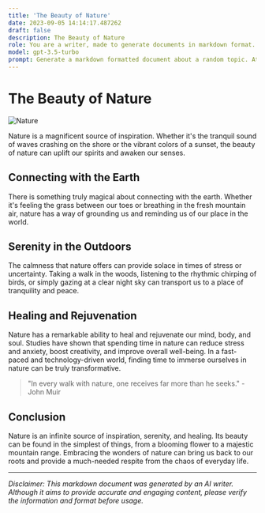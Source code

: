 ```yaml
---
title: 'The Beauty of Nature'
date: 2023-09-05 14:14:17.487262
draft: false
description: The Beauty of Nature
role: You are a writer, made to generate documents in markdown format. It is very important that all of the documents you generate are in valid markdown format.
model: gpt-3.5-turbo
prompt: Generate a markdown formatted document about a random topic. At the bottom, include a disclaimer explaining that the document was generated by you. The first line of the document should be the title. Make sure that the entire document is in proper markdown format, using a mix of various tags to make the document visually appealing.
---
```


# The Beauty of Nature

![Nature](https://images.unsplash.com/photo-1518669054702-aaad61461d9e)

Nature is a magnificent source of inspiration. Whether it's the tranquil sound of waves crashing on the shore or the vibrant colors of a sunset, the beauty of nature can uplift our spirits and awaken our senses. 

## Connecting with the Earth

There is something truly magical about connecting with the earth. Whether it's feeling the grass between our toes or breathing in the fresh mountain air, nature has a way of grounding us and reminding us of our place in the world.

## Serenity in the Outdoors

The calmness that nature offers can provide solace in times of stress or uncertainty. Taking a walk in the woods, listening to the rhythmic chirping of birds, or simply gazing at a clear night sky can transport us to a place of tranquility and peace.

## Healing and Rejuvenation

Nature has a remarkable ability to heal and rejuvenate our mind, body, and soul. Studies have shown that spending time in nature can reduce stress and anxiety, boost creativity, and improve overall well-being. In a fast-paced and technology-driven world, finding time to immerse ourselves in nature can be truly transformative.

> "In every walk with nature, one receives far more than he seeks." - John Muir

## Conclusion

Nature is an infinite source of inspiration, serenity, and healing. Its beauty can be found in the simplest of things, from a blooming flower to a majestic mountain range. Embracing the wonders of nature can bring us back to our roots and provide a much-needed respite from the chaos of everyday life.

---

*Disclaimer: This markdown document was generated by an AI writer. Although it aims to provide accurate and engaging content, please verify the information and format before usage.*